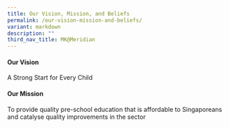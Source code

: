 ```yaml
---
title: Our Vision, Mission, and Beliefs
permalink: /our-vision-mission-and-beliefs/
variant: markdown
description: ""
third_nav_title: MK@Meridian
---
```

<h4>Our Vision</h4>
A Strong Start for Every Child

<h4>Our Mission</h4>
To provide quality pre-school education that is affordable to Singaporeans and catalyse quality improvements in the sector